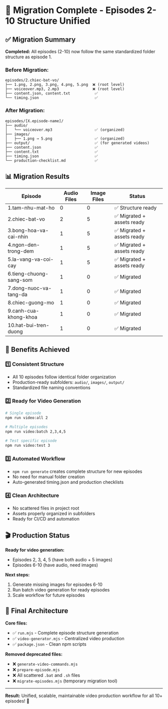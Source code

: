 # 🎉 Migration Complete - Episodes 2-10 Structure Unified

## ✅ Migration Summary

**Completed:** All episodes (2-10) now follow the same standardized folder structure as episode 1.

### Before Migration:
```
episodes/2.chiec-bat-vo/
├── 1.png, 2.png, 3.png, 4.png, 5.png  ❌ (root level)
├── voiceover.mp3, 2.mp3               ❌ (root level)  
├── content.json, content.txt           ✅
└── timing.json                         ✅
```

### After Migration:
```
episodes/[X.episode-name]/
├── audio/
│   └── voiceover.mp3                   ✅ (organized)
├── images/  
│   ├── 1.png → 5.png                   ✅ (organized)
├── output/                             ✅ (for generated videos)
├── content.json                        ✅
├── content.txt                         ✅
├── timing.json                         ✅
└── production-checklist.md             ✅
```

## 📊 Migration Results

| Episode | Audio Files | Image Files | Status |
|---------|-------------|-------------|---------|
| 1.tam-nhu-mat-ho | 0 | 0 | ✅ Structure ready |
| 2.chiec-bat-vo | 2 | 5 | ✅ Migrated + assets ready |
| 3.bong-hoa-va-cai-nhin | 1 | 5 | ✅ Migrated + assets ready |
| 4.ngon-den-trong-dem | 1 | 5 | ✅ Migrated + assets ready |
| 5.la-vang-va-coi-cay | 1 | 5 | ✅ Migrated + assets ready |
| 6.tieng-chuong-sang-som | 1 | 0 | ✅ Migrated |
| 7.dong-nuoc-va-tang-da | 1 | 0 | ✅ Migrated |
| 8.chiec-guong-mo | 1 | 0 | ✅ Migrated |
| 9.canh-cua-khong-khoa | 1 | 0 | ✅ Migrated |
| 10.hat-bui-tren-duong | 1 | 0 | ✅ Migrated |

## 🚀 Benefits Achieved

### 1️⃣ **Consistent Structure**
- All 10 episodes follow identical folder organization
- Production-ready subfolders: `audio/`, `images/`, `output/`
- Standardized file naming conventions

### 2️⃣ **Ready for Video Generation** 
```bash
# Single episode
npm run video:all 2

# Multiple episodes  
npm run video:batch 2,3,4,5

# Test specific episode
npm run video:test 3
```

### 3️⃣ **Automated Workflow**
- `npm run generate` creates complete structure for new episodes
- No need for manual folder creation
- Auto-generated timing.json and production checklists

### 4️⃣ **Clean Architecture**
- No scattered files in project root
- Assets properly organized in subfolders
- Ready for CI/CD and automation

## 🎬 Production Status

**Ready for video generation:**
- Episodes 2, 3, 4, 5 (have both audio + 5 images)
- Episodes 6-10 (have audio, need images)

**Next steps:**
1. Generate missing images for episodes 6-10
2. Run batch video generation for ready episodes
3. Scale workflow for future episodes

## 🧹 Final Architecture

**Core files:**
- ✅ `run.mjs` - Complete episode structure generation
- ✅ `video-generator.mjs` - Centralized video production
- ✅ `package.json` - Clean npm scripts

**Removed deprecated files:**
- ❌ `generate-video-commands.mjs`  
- ❌ `prepare-episode.mjs`
- ❌ All scattered `.bat` and `.sh` files
- ❌ `migrate-episodes.mjs` (temporary migration tool)

---

**Result:** Unified, scalable, maintainable video production workflow for all 10+ episodes! 🎉